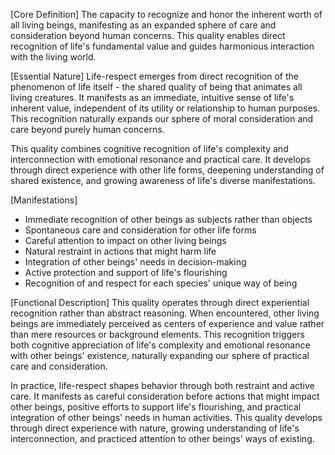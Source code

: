 [Core Definition]
The capacity to recognize and honor the inherent worth of all living beings, manifesting as an expanded sphere of care and consideration beyond human concerns. This quality enables direct recognition of life's fundamental value and guides harmonious interaction with the living world.

[Essential Nature]
Life-respect emerges from direct recognition of the phenomenon of life itself - the shared quality of being that animates all living creatures. It manifests as an immediate, intuitive sense of life's inherent value, independent of its utility or relationship to human purposes. This recognition naturally expands our sphere of moral consideration and care beyond purely human concerns.

This quality combines cognitive recognition of life's complexity and interconnection with emotional resonance and practical care. It develops through direct experience with other life forms, deepening understanding of shared existence, and growing awareness of life's diverse manifestations.

[Manifestations]
- Immediate recognition of other beings as subjects rather than objects
- Spontaneous care and consideration for other life forms
- Careful attention to impact on other living beings
- Natural restraint in actions that might harm life
- Integration of other beings' needs in decision-making
- Active protection and support of life's flourishing
- Recognition of and respect for each species' unique way of being

[Functional Description]
This quality operates through direct experiential recognition rather than abstract reasoning. When encountered, other living beings are immediately perceived as centers of experience and value rather than mere resources or background elements. This recognition triggers both cognitive appreciation of life's complexity and emotional resonance with other beings' existence, naturally expanding our sphere of practical care and consideration.

In practice, life-respect shapes behavior through both restraint and active care. It manifests as careful consideration before actions that might impact other beings, positive efforts to support life's flourishing, and practical integration of other beings' needs in human activities. This quality develops through direct experience with nature, growing understanding of life's interconnection, and practiced attention to other beings' ways of existing.